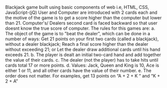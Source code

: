 Blackjack game built using basic components of web i.e, HTML, CSS, JavaScript-(jQ)
User and Computer are introduced with 2 cards each and the motive of the game is to get a score higher than the computer but lower than 21. Computer's/ Dealers second card is faced backward so that user doesnt know the true score of computer.
The rules for this games are: 
a. The object of the game is to "beat the dealer", which can be done in a number of
ways:
  Get 21 points on your first two cards (called a blackjack), without a dealer
blackjack;
  Reach a final score higher than the dealer without exceeding 21; or
  Let the dealer draw additional cards until his hand exceeds 21.
b. The player is dealt an initial two-card hand and add together the value of their
cards.
c. The dealer (not the player) has to take hits until cards total 17 or more points.
d. Values: Jack, Queen and King is 10, Ace is either 1 or 11, and all other cards have
the value of their number.
e. The order does not matter. For examples, get 13 points on “A + 2 + K “ and “K +
2 + A” 
